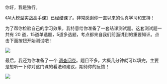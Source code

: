你好，我是独行。

《AI大模型实战高手课》已经结课了。非常感谢你一直以来的认真学习和支持！

为了帮你检验自己的学习效果，我特意给你准备了一套结课测试题。这套测试题一共有 20 道，15道单选题，5道多选题，考点都来自我们前面讲到的重要知识。点击下面按钮开始测试吧！

[![](https://static001.geekbang.org/resource/image/28/a4/28d1be62669b4f3cc01c36466bf811a4.png?wh=1142*201)](http://time.geekbang.org/quiz/intro?act_id=8058&exam_id=18274)

最后，我还为你准备了一个 [调查问卷](https://jinshuju.net/f/Z9FmwJ)。题目不多，大概几分钟就可以填完，主要是想听一下你对这门课的看法和建议，期待你的反馈！

[![](https://static001.geekbang.org/resource/image/51/f9/519d227ca72d23c2850c24a6e3e3def9.jpg?wh=1142x801)](https://jinshuju.net/f/juIoXn)